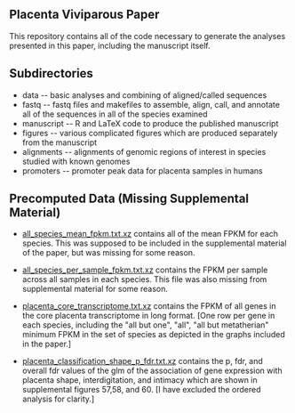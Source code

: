 Placenta Viviparous Paper
-------------------------

This repository contains all of the code necessary to generate the
analyses presented in this paper, including the manuscript itself.

Subdirectories
--------------

* data -- basic analyses and combining of aligned/called sequences
* fastq -- fastq files and makefiles to assemble, align, call, and
  annotate all of the sequences in all of the species examined
* manuscript -- R and LaTeX code to produce the published manuscript
* figures -- various complicated figures which are produced separately
  from the manuscript
* alignments -- alignments of genomic regions of interest in species
  studied with known genomes
* promoters -- promoter peak data for placenta samples in humans


Precomputed Data (Missing Supplemental Material)
------------------------------------------------

* [all_species_mean_fpkm.txt.xz](https://www.donarmstrong.com/ld/pv2016/all_species_mean_fpkm.txt.xz) contains
  all of the mean FPKM for each species. This was supposed to be
  included in the supplemental material of the paper, but was missing
  for some reason.
* [all_species_per_sample_fpkm.txt.xz](https://www.donarmstrong.com/ld/pv2016/all_species_per_sample_fpkm.txt.xz) contains
  the FPKM per sample across all samples in each species. This file
  was also missing from supplemental material for some reason.

* [placenta_core_transcriptome.txt.xz](https://www.donarmstrong.com/ld/pv2016/placenta_core_transcriptome.txt.xz)
  contains the FPKM of all genes in the core placenta transcriptome in
  long format. [One row per gene in each species, including the "all
  but one", "all", "all but metatherian" minimum FPKM in the set of
  species as depicted in the graphs included in the paper.]
* [placenta_classification_shape_p_fdr.txt.xz](https://www.donarmstrong.com/ld/pv2016/placenta_classification_shape_p_fdr.txt.xz)
  contains the p, fdr, and overall fdr values of the glm of the
  association of gene expression with placenta shape, interdigitation,
  and intimacy which are shown in supplemental figures 57,58, and 60.
  [I have excluded the ordered analysis for clarity.]
  
